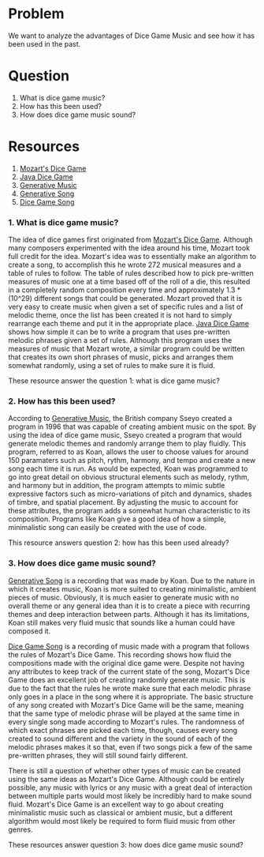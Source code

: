 # Problem
We want to analyze the advantages of Dice Game Music and see how it has been used in the past.

# Question
1. What is dice game music?
2. How has this been used?
3. How does dice game music sound?

# Resources
1. [Mozart's Dice Game]
2. [Java Dice Game]
3. [Generative Music]
4. [Generative Song]
5. [Dice Game Song]

### 1. What is dice game music?

The idea of dice games first originated from [Mozart's Dice Game]. Although many composers experimented with the idea around his time, Mozart took full credit for the idea. Mozart's idea was to essentially make an algorithm to create a song, to accomplish this he wrote 272 musical measures and a table of rules to follow. The table of rules described how to pick pre-written measures of music one at a time based off of the roll of a die, this resulted in a completely random composition every time and approximately 1.3 * (10^29) different songs that could be generated. Mozart proved that it is very easy to create music when given a set of specific rules and a list of melodic theme, once the list has been created it is not hard to simply rearrange each theme and put it in the appropriate place. [Java Dice Game] shows how simple it can be to write a program that uses pre-written melodic phrases given a set of rules. Although this program uses the measures of music that Mozart wrote, a similar program could be written that creates its own short phrases of music, picks and arranges them somewhat randomly, using a set of rules to make sure it is fluid.

These resource answer the question 1: what is dice game music?

### 2. How has this been used?

According to [Generative Music], the British company Sseyo created a program in 1996 that was capable of creating ambient music on the spot. By using the idea of dice game music, Sseyo created a program that would generate melodic themes and randomly arrange them to play fluidly. This program, referred to as Koan, allows the user to choose values for around 150 paramaters such as pitch, rythm, harmony, and tempo and create a new song each time it is run. As would be expected, Koan was programmed to go into great detail on obvious structural elements such as melody, rythm, and harmony but in addition, the program attempts to mimic subtle expressive factors such as micro-variations of pitch and dynamics, shades of timbre, and spatial placement. By adjusting the music to account for these attributes, the program adds a somewhat human characteristic to its composition. Programs like Koan give a good idea of how a simple, minimalistic song can easily be created with the use of code.

This resource answers question 2: how has this been used already?

### 3. How does dice game music sound?

[Generative Song] is a recording that was made by Koan. Due to the nature in which it creates music, Koan is more suited to creating minimalistic, ambient pieces of music. Obviously, it is much easier to generate music with no overall theme or any general idea than it is to create a piece with recurring themes and deep interaction between parts. Although it has its limitations, Koan still makes very fluid music that sounds like a human could have composed it. 

[Dice Game Song] is a recording of music made with a program that follows the rules of Mozart's Dice Game. This recording shows how fluid the compositions made with the original dice game were. Despite not having any attributes to keep track of the current state of the song, Mozart's Dice Game does an excellent job of creating randomly generate music. This is due to the fact that the rules he wrote make sure that each melodic phrase only goes in a place in the song where it is appropriate. The basic structure of any song created with Mozart's Dice Game will be the same, meaning that the same type of melodic phrase will be played at the same time in every single song made according to Mozart's rules. The randomness of which exact phrases are picked each time, though, causes every song created to sound different and the variety in the sound of each of the melodic phrases makes it so that, even if two songs pick a few of the same pre-written phrases, they will still sound fairly different.

There is still a question of whether other types of music can be created using the same ideas as Mozart's Dice Game. Although could be entirely possible, any music with lyrics or any music with a great deal of interaction between multiple parts would most likely be incredibly hard to make sound fluid. Mozart's Dice Game is an excellent way to go about creating minimalistic music such as classical or ambient music, but a different algorithm would most likely be required to form fluid music from other genres.

These resources answer question 3: how does dice game music sound?

[Mozart's Dice Game]: http://www.amaranthpublishing.com/MozartDiceGame.htm
[Java Dice Game]: http://explodingart.com/jmusic/jmtutorial/MozartDiceGame.html
[Generative Music]: http://www.timeshighereducation.co.uk/features/dice-game-music/94232.article
[Generative Song]: https://www.youtube.com/watch?v=md2bPDXJqYs
[Dice Game Song]: https://vimeo.com/70823800
